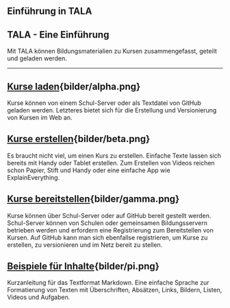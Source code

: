 Einführung in TALA
---
## TALA - Eine Einführung

Mit TALA können Bildungsmaterialien zu Kursen zusammengefasst, geteilt und geladen werden.

---
## [Kurse laden](kurs-laden.md){bilder/alpha.png}
Kurse können von einem Schul-Server oder als Textdatei von GitHub geladen werden. Letzteres bietet sich für die Erstellung und Versionierung von Kursen im Web an.

## [Kurse erstellen](kurs-erstellen.md){bilder/beta.png}
Es braucht nicht viel, um einen Kurs zu erstellen. Einfache Texte lassen sich bereits mit Handy oder Tablet erstellen. Zum Erstellen von Videos reichen schon Papier, Stift und Handy oder eine einfache App wie ExplainEverything.

## [Kurse bereitstellen](kurs-bereitstellen.md){bilder/gamma.png}
Kurse können über Schul-Server oder auf GitHub bereit gestellt werden. Schul-Server können von Schulen oder gemeinsamen Bildungsservern betrieben werden und erfordern eine Registrierung zum Bereitstellen von Kursen. Auf GitHub kann man sich ebenfallse registrieren, um Kurse zu erstellen, zu versionieren und im Netz bereit zu stellen.

## [Beispiele für Inhalte](beispiele-fuer-inhalte.md){bilder/pi.png}
Kurzanleitung für das Textformat Markdown. Eine einfache Sprache zur Formatierung von Texten mit Überschriften, Absätzen, Links, Bildern, Listen, Videos und Aufgaben.
